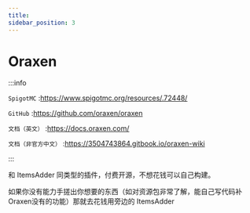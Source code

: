 ```yaml
---
title: 
sidebar_position: 3
---
```


# Oraxen

:::info

`SpigotMC` :https://www.spigotmc.org/resources/.72448/

`GitHub` :https://github.com/oraxen/oraxen

`文档（英文）` :https://docs.oraxen.com/

`文档（非官方中文）` :https://3504743864.gitbook.io/oraxen-wiki

:::

和 ItemsAdder 同类型的插件，付费开源，不想花钱可以自己构建。

如果你没有能力手搓出你想要的东西（如对资源包非常了解，能自己写代码补Oraxen没有的功能）那就去花钱用旁边的 ItemsAdder